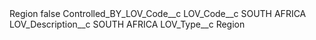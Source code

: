 <?xml version="1.0" encoding="UTF-8"?>
<CustomMetadata xmlns="http://soap.sforce.com/2006/04/metadata" xmlns:xsi="http://www.w3.org/2001/XMLSchema-instance" xmlns:xsd="http://www.w3.org/2001/XMLSchema">
    <label>Region</label>
    <protected>false</protected>
    <values>
        <field>Controlled_BY_LOV_Code__c</field>
        <value xsi:nil="true"/>
    </values>
    <values>
        <field>LOV_Code__c</field>
        <value xsi:type="xsd:string">SOUTH AFRICA</value>
    </values>
    <values>
        <field>LOV_Description__c</field>
        <value xsi:type="xsd:string">SOUTH AFRICA</value>
    </values>
    <values>
        <field>LOV_Type__c</field>
        <value xsi:type="xsd:string">Region</value>
    </values>
</CustomMetadata>
